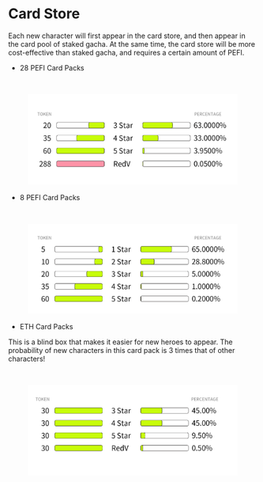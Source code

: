 # Card Store

Each new character will first appear in the card store, and then appear in the card pool of staked gacha. At the same time, the card store will be more cost-effective than staked gacha, and requires a certain amount of PEFI.

* 28 PEFI Card Packs

<div align="left">

<figure><img src="../.gitbook/assets/PEFI-初始卡片 (14).png" alt="" width="563"><figcaption></figcaption></figure>

</div>

<figure><img src="../.gitbook/assets/telegram-cloud-document-5-6226515952750564536.jpg" alt=""><figcaption></figcaption></figure>

* 8 PEFI Card Packs

<div align="left">

<figure><img src="../.gitbook/assets/PEFI-初始卡片 (14).png" alt="" width="563"><figcaption></figcaption></figure>

</div>

<figure><img src="../.gitbook/assets/telegram-cloud-document-5-6226515952750564537.jpg" alt=""><figcaption></figcaption></figure>

* ETH Card Packs

This is a blind box that makes it easier for new heroes to appear. The probability of new characters in this card pack is 3 times that of other characters!

<figure><img src="../.gitbook/assets/PEFI-初始卡片 (13).png" alt=""><figcaption></figcaption></figure>

<figure><img src="../.gitbook/assets/telegram-cloud-document-5-6271464031043719834.jpg" alt=""><figcaption></figcaption></figure>



